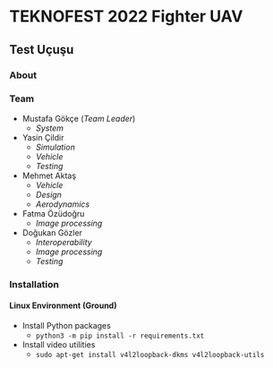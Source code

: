 # TEKNOFEST 2022 Fighter UAV
## Test Uçuşu
### About
### Team
* Mustafa Gökçe (_Team Leader_)
  * _System_
* Yasin Çildir
  * _Simulation_
  * _Vehicle_
  * _Testing_
* Mehmet Aktaş
  * _Vehicle_
  * _Design_
  * _Aerodynamics_
* Fatma Özüdoğru
  * _Image processing_
* Doğukan Gözler
  * _Interoperability_
  * _Image processing_
  * _Testing_
### Installation
#### Linux Environment (Ground)
* Install Python packages
  * `python3 -m pip install -r requirements.txt`
* Install video utilities
  * `sudo apt-get install v4l2loopback-dkms v4l2loopback-utils`

